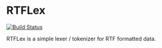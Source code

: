 # RTFLex

[![Build Status](https://travis-ci.org/crgwbr/php-rtflex.png?branch=master)](https://travis-ci.org/crgwbr/php-rtflex)

RTFLex is a simple lexer / tokenizer for RTF formatted data.
